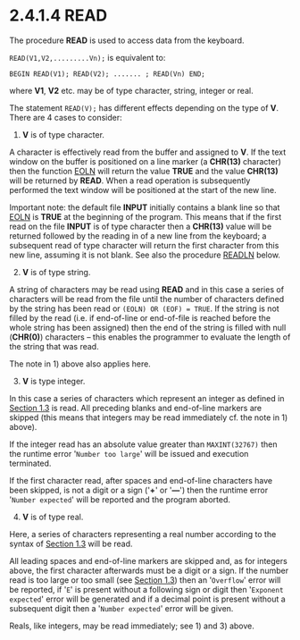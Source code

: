 # 2.4.1.4 READ

The procedure **READ** is used to access data from the keyboard.

`READ(V1,V2,.........Vn);` is equivalent to:

`BEGIN READ(V1); READ(V2); ....... ; READ(Vn) END;`

where **V1**, **V2** etc. may be of type character, string, integer or real.

The statement `READ(V);` has different effects depending on the type of **V**. There are 4 cases to consider:

1) **V** is of type character.

A character is effectively read from the buffer and assigned to **V**. If the text window on the buffer is positioned on a line marker (a **CHR(13)** character) then the function [EOLN](man_s2-4-2-eoln.md) will return the value **TRUE** and the value **CHR(13)** will be returned by **READ**. When a read operation is subsequently performed the text window will be positioned at the start of the new line.

Important note: the default file **INPUT** initially contains a blank line so that [EOLN](man_s2-4-2-eoln.md) is **TRUE** at the beginning of the program. This means that if the first read on the file **INPUT** is of type character then a **CHR(13)** value will be returned followed by the reading in of a new line from the keyboard; a subsequent read of type character will return the first character from this new line, assuming it is not blank. See also the procedure [READLN](man_s2-4-1-readln.md) below.

2) **V** is of type string.

A string of characters may be read using **READ** and in this case a series of characters will be read from the file until the number of characters defined by the string has been read or `(EOLN) OR (EOF) = TRUE`. If the string is not filled by the read (i.e. if end-of-line or end-of-file is reached before the whole string has been assigned) then the end of the string is filled with null (**CHR(0)**) characters – this enables the programmer to evaluate the length of the string that was read.

The note in 1) above also applies here.

3) **V** is type integer.

In this case a series of characters which represent an integer as defined in [Section 1.3](man_s1-3-uns-number.md) is read. All preceding blanks and end-of-line markers are skipped (this means that integers may be read immediately cf. the note in 1) above).

If the integer read has an absolute value greater than `MAXINT(32767)` then the runtime error '`Number too large`' will be issued and execution terminated.

If the first character read, after spaces and end-of-line characters have been skipped, is not a digit or a sign ('**+**' or '**—**') then the runtime error '`Number expected`' will be reported and the program aborted.

4) **V** is of type real.

Here, a series of characters representing a real number according to the syntax of [Section 1.3](man_s1-3-uns-number.md) will be read.

All leading spaces and end-of-line markers are skipped and, as for integers above, the first character afterwards must be a digit or a sign. If the number read is too large or too small (see [Section 1.3](man_s1-3-uns-number.md)) then an '`Overflow`' error will be reported, if '`E`' is present without a following sign or digit then '`Exponent expected`' error will be generated and if a decimal point is present without a subsequent digit then a '`Number expected`' error will be given.

Reals, like integers, may be read immediately; see 1) and 3) above.